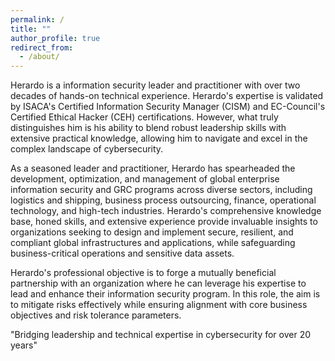 ```yaml
---
permalink: /
title: ""
author_profile: true
redirect_from:
  - /about/
---
```



Herardo is a information security leader and practitioner with over two decades of hands-on technical experience. Herardo's expertise is validated by ISACA's Certified Information Security Manager (CISM) and EC-Council's Certified Ethical Hacker (CEH) certifications. However, what truly distinguishes him is his ability to blend robust leadership skills with extensive practical knowledge, allowing him to navigate and excel in the complex landscape of cybersecurity.

As a seasoned leader and practitioner, Herardo has spearheaded the development, optimization, and management of global enterprise information security and GRC programs across diverse sectors, including logistics and shipping, business process outsourcing, finance, operational technology, and high-tech industries. Herardo's comprehensive knowledge base, honed skills, and extensive experience provide invaluable insights to organizations seeking to design and implement secure, resilient, and compliant global infrastructures and applications, while safeguarding business-critical operations and sensitive data assets.

Herardo's professional objective is to forge a mutually beneficial partnership with an organization where he can leverage his expertise to lead and enhance their information security program. In this role, the aim is to mitigate risks effectively while ensuring alignment with core business objectives and risk tolerance parameters.

"Bridging leadership and technical expertise in cybersecurity for over 20 years"
